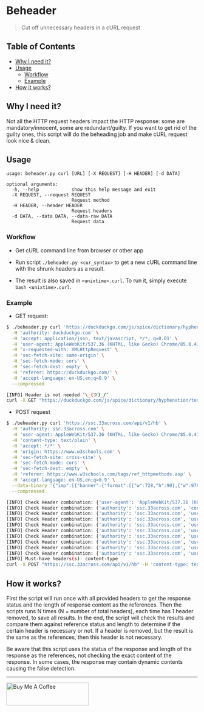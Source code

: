 # Beheader

> Cut off unnecessary headers in a cURL request

## Table of Contents

- [Why I need it?](#why-i-need-it)
- [Usage](#usage)
  - [Workflow](#workflow)
  - [Example](#example)
- [How it works?](#how-it-works)

## Why I need it?

Not all the HTTP request headers impact the HTTP response: some are mandatory/innocent, some are redundant/guilty. If you want to get rid of the guilty ones, this script will do the beheading job and make cURL request look nice & clean.

## Usage

```
usage: beheader.py curl [URL] [-X REQUEST] [-H HEADER] [-d DATA]

optional arguments:
  -h, --help            show this help message and exit
  -X REQUEST, --request REQUEST
                        Request method
  -H HEADER, --header HEADER
                        Request headers
  -d DATA, --data DATA, --data-raw DATA
                        Request data
```

### Workflow

- Get cURL command line from browser or other app

- Run script `./beheader.py <cur_syntax>` to get a new cURL command line with the shrunk headers as a result.

- The result is also saved in `<unixtime>.curl`. To run it, simply execute `bash <unixtime>.curl`.

### Example

- GET request:

```bash
$ ./beheader.py curl 'https://duckduckgo.com/js/spice/dictionary/hyphenation/test' \
  -H 'authority: duckduckgo.com' \
  -H 'accept: application/json, text/javascript, */*; q=0.01' \
  -H 'user-agent: AppleWebKit/537.36 (KHTML, like Gecko) Chrome/85.0.4183.121 Safari/537.36' \
  -H 'x-requested-with: XMLHttpRequest' \
  -H 'sec-fetch-site: same-origin' \
  -H 'sec-fetch-mode: cors' \
  -H 'sec-fetch-dest: empty' \
  -H 'referer: https://duckduckgo.com/' \
  -H 'accept-language: en-US,en;q=0.9' \
  --compressed

[INFO] Header is not needed ¯\_(ツ)_/¯
curl -X GET "https://duckduckgo.com/js/spice/dictionary/hyphenation/test" --compressed
```

- POST request

```bash
$ ./beheader.py curl 'https://ssc.33across.com/api/v1/hb' \
  -H 'authority: ssc.33across.com' \
  -H 'user-agent: AppleWebKit/537.36 (KHTML, like Gecko) Chrome/85.0.4183.121 Safari/537.36' \
  -H 'content-type: text/plain' \
  -H 'accept: */*' \
  -H 'origin: https://www.w3schools.com' \
  -H 'sec-fetch-site: cross-site' \
  -H 'sec-fetch-mode: cors' \
  -H 'sec-fetch-dest: empty' \
  -H 'referer: https://www.w3schools.com/tags/ref_httpmethods.asp' \
  -H 'accept-language: en-US,en;q=0.9' \
  --data-binary '{"imp":[{"banner":{"format":[{"w":728,"h":90},{"w":970,"h":90}],"ext":{"ttx":{"viewability":{"amount":100}}}},"ext":{"ttx":{"prod":"siab"}}}],"site":{"id":"beuMI6FAar6QjTaKlId8sQ","page":"https://www.w3schools.com/tags/ref_httpmethods.asp"},"id":"72a047f5071ac","user":{"ext":{"consent":"CO7ZHtzO7ZHtzDlAkAENA7CsAP_AAH_AACiQG2Nf_X_fb3_j-_599_t0eY1f9_7_v20zjheds-8Nyd_X_L8X_2M7vB36pr4KuR4ku3bBAQdtHOncTQmR6IlVqTLsbk2Mr7NKJ7PEmlsbe2dYGH9_n9XT_ZKZ79_v___7________77______3_v7wNsAJMNS-AiyEsYCSaNKoUQIQriQ6AEAFFCMLRNYQErgp2VwEfoIGACA1ARgRAgxBRiyCAAAAAJKIgBADwQCIAiAQAAgBUgIQAEaAILACQMAgAFANCwAiiCECQgyOCo5RAgIkWignkjAEoudjCCEEAAA"}},"regs":{"ext":{"gdpr":1,"us_privacy":"1---"}},"ext":{"ttx":{"prebidStartedAt":1602882648477,"caller":[{"name":"prebidjs","version":"3.27.1"}]}},"source":{"ext":{"schain":{"ver":"1.0","complete":1,"nodes":[{"asi":"snigelweb.com","sid":"7088","domain":"w3schools.com","hp":1}]}}}}' \
  --compressed

[INFO] Check Header combination: {'user-agent': 'AppleWebKit/537.36 (KHTML, like Gecko) Chrome/85.0.4183.121 Safari/537.36', 'content-type': 'text/plain', 'accept': '*/*', 'origin': 'https://www.w3schools.com', 'sec-fetch-site': 'cross-site', 'sec-fetch-mode': 'cors', 'sec-fetch-dest': 'empty', 'referer': 'https://www.w3schools.com/tags/ref_httpmethods.asp', 'accept-language': 'en-US,en;q=0.9'}
[INFO] Check Header combination: {'authority': 'ssc.33across.com', 'content-type': 'text/plain', 'accept': '*/*', 'origin': 'https://www.w3schools.com', 'sec-fetch-site': 'cross-site', 'sec-fetch-mode': 'cors', 'sec-fetch-dest': 'empty', 'referer': 'https://www.w3schools.com/tags/ref_httpmethods.asp', 'accept-language': 'en-US,en;q=0.9'}
[INFO] Check Header combination: {'authority': 'ssc.33across.com', 'user-agent': 'AppleWebKit/537.36 (KHTML, like Gecko) Chrome/85.0.4183.121 Safari/537.36', 'accept': '*/*', 'origin': 'https://www.w3schools.com', 'sec-fetch-site': 'cross-site', 'sec-fetch-mode': 'cors', 'sec-fetch-dest': 'empty', 'referer': 'https://www.w3schools.com/tags/ref_httpmethods.asp', 'accept-language': 'en-US,en;q=0.9'}
[INFO] Check Header combination: {'authority': 'ssc.33across.com', 'user-agent': 'AppleWebKit/537.36 (KHTML, like Gecko) Chrome/85.0.4183.121 Safari/537.36', 'content-type': 'text/plain', 'origin': 'https://www.w3schools.com', 'sec-fetch-site': 'cross-site', 'sec-fetch-mode': 'cors', 'sec-fetch-dest': 'empty', 'referer': 'https://www.w3schools.com/tags/ref_httpmethods.asp', 'accept-language': 'en-US,en;q=0.9'}
[INFO] Check Header combination: {'authority': 'ssc.33across.com', 'user-agent': 'AppleWebKit/537.36 (KHTML, like Gecko) Chrome/85.0.4183.121 Safari/537.36', 'content-type': 'text/plain', 'accept': '*/*', 'sec-fetch-site': 'cross-site', 'sec-fetch-mode': 'cors', 'sec-fetch-dest': 'empty', 'referer': 'https://www.w3schools.com/tags/ref_httpmethods.asp', 'accept-language': 'en-US,en;q=0.9'}
[INFO] Check Header combination: {'authority': 'ssc.33across.com', 'user-agent': 'AppleWebKit/537.36 (KHTML, like Gecko) Chrome/85.0.4183.121 Safari/537.36', 'content-type': 'text/plain', 'accept': '*/*', 'origin': 'https://www.w3schools.com', 'sec-fetch-mode': 'cors', 'sec-fetch-dest': 'empty', 'referer': 'https://www.w3schools.com/tags/ref_httpmethods.asp', 'accept-language': 'en-US,en;q=0.9'}
[INFO] Check Header combination: {'authority': 'ssc.33across.com', 'user-agent': 'AppleWebKit/537.36 (KHTML, like Gecko) Chrome/85.0.4183.121 Safari/537.36', 'content-type': 'text/plain', 'accept': '*/*', 'origin': 'https://www.w3schools.com', 'sec-fetch-site': 'cross-site', 'sec-fetch-dest': 'empty', 'referer': 'https://www.w3schools.com/tags/ref_httpmethods.asp', 'accept-language': 'en-US,en;q=0.9'}
[INFO] Check Header combination: {'authority': 'ssc.33across.com', 'user-agent': 'AppleWebKit/537.36 (KHTML, like Gecko) Chrome/85.0.4183.121 Safari/537.36', 'content-type': 'text/plain', 'accept': '*/*', 'origin': 'https://www.w3schools.com', 'sec-fetch-site': 'cross-site', 'sec-fetch-mode': 'cors', 'referer': 'https://www.w3schools.com/tags/ref_httpmethods.asp', 'accept-language': 'en-US,en;q=0.9'}
[INFO] Check Header combination: {'authority': 'ssc.33across.com', 'user-agent': 'AppleWebKit/537.36 (KHTML, like Gecko) Chrome/85.0.4183.121 Safari/537.36', 'content-type': 'text/plain', 'accept': '*/*', 'origin': 'https://www.w3schools.com', 'sec-fetch-site': 'cross-site', 'sec-fetch-mode': 'cors', 'sec-fetch-dest': 'empty', 'accept-language': 'en-US,en;q=0.9'}
[INFO] Check Header combination: {'authority': 'ssc.33across.com', 'user-agent': 'AppleWebKit/537.36 (KHTML, like Gecko) Chrome/85.0.4183.121 Safari/537.36', 'content-type': 'text/plain', 'accept': '*/*', 'origin': 'https://www.w3schools.com', 'sec-fetch-site': 'cross-site', 'sec-fetch-mode': 'cors', 'sec-fetch-dest': 'empty', 'referer': 'https://www.w3schools.com/tags/ref_httpmethods.asp'}
[INFO] Must-have headers(s): content-type
curl -X POST "https://ssc.33across.com/api/v1/hb" -H 'content-type: text/plain' --data '{"imp":[{"banner":{"format":[{"w":728,"h":90},{"w":970,"h":90}],"ext":{"ttx":{"viewability":{"amount":100}}}},"ext":{"ttx":{"prod":"siab"}}}],"site":{"id":"beuMI6FAar6QjTaKlId8sQ","page":"https://www.w3schools.com/tags/ref_httpmethods.asp"},"id":"72a047f5071ac","user":{"ext":{"consent":"CO7ZHtzO7ZHtzDlAkAENA7CsAP_AAH_AACiQG2Nf_X_fb3_j-_599_t0eY1f9_7_v20zjheds-8Nyd_X_L8X_2M7vB36pr4KuR4ku3bBAQdtHOncTQmR6IlVqTLsbk2Mr7NKJ7PEmlsbe2dYGH9_n9XT_ZKZ79_v___7________77______3_v7wNsAJMNS-AiyEsYCSaNKoUQIQriQ6AEAFFCMLRNYQErgp2VwEfoIGACA1ARgRAgxBRiyCAAAAAJKIgBADwQCIAiAQAAgBUgIQAEaAILACQMAgAFANCwAiiCECQgyOCo5RAgIkWignkjAEoudjCCEEAAA"}},"regs":{"ext":{"gdpr":1,"us_privacy":"1---"}},"ext":{"ttx":{"prebidStartedAt":1602882648477,"caller":[{"name":"prebidjs","version":"3.27.1"}]}},"source":{"ext":{"schain":{"ver":"1.0","complete":1,"nodes":[{"asi":"snigelweb.com","sid":"7088","domain":"w3schools.com","hp":1}]}}}}' --compressed
```

## How it works?

First the script will run once with all provided headers to get the response status and the length of response content as the references. Then the scripts runs N times (N = number of total headers), each time has 1 header removed, to save all results. In the end, the script will check the results and compare them against reference status and length to determine if the certain header is necessary or not. If a header is removed, but the result is the same as the references, then this header is not necessary.

Be aware that this script uses the status of the response and length of the response as the references, not checking the exact content of the response. In some cases, the response may contain dynamic contents causing the false detection.

---

<a href="https://www.buymeacoffee.com/kevcui" target="_blank"><img src="https://cdn.buymeacoffee.com/buttons/v2/default-orange.png" alt="Buy Me A Coffee" height="60px" width="217px"></a>
